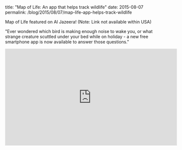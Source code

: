 title: "Map of Life: An app that helps track wildlife"
date: 2015-08-07
permalink: /blog/2015/08/07/map-life-app-helps-track-wildlife


Map of Life featured on Al Jazeera! (Note: Link not available within USA)

"Ever wondered which bird is making enough noise to wake you, or what strange creature scuttled under your bed while on holiday - a new free smartphone app is now available to answer those questions."

<iframe src="https://www.youtube.com/embed/7RVhUg1vImk" frameborder="0" width="560" height="315"></iframe>
